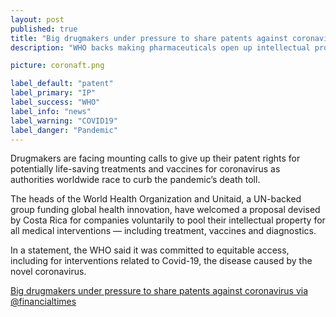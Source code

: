 ```yaml
---
layout: post
published: true
title: "Big drugmakers under pressure to share patents against coronavirus"
description: "WHO backs making pharmaceuticals open up intellectual property as it did to fight HIV/Aids."

picture: coronaft.png

label_default: "patent" 
label_primary: "IP"
label_success: "WHO"
label_info: "news"
label_warning: "COVID19"
label_danger: "Pandemic"
---
```

<!-- Main Container -->

Drugmakers are facing mounting calls to give up their patent rights for potentially life-saving treatments and vaccines for coronavirus as authorities worldwide race to curb the pandemic’s death toll.

The heads of the World Health Organization and Unitaid, a UN-backed group funding global health innovation, have welcomed a proposal devised by Costa Rica for companies voluntarily to pool their intellectual property for all medical interventions — including treatment, vaccines and diagnostics.

In a statement, the WHO said it was committed to equitable access, including for interventions related to Covid-19, the disease caused by the novel coronavirus.

[Big drugmakers under pressure to share patents against coronavirus via @financialtimes](https://www.ft.com/content/b69afd98-a8af-40d9-b520-4231d9cac68f)
<!--End Main Container -->
